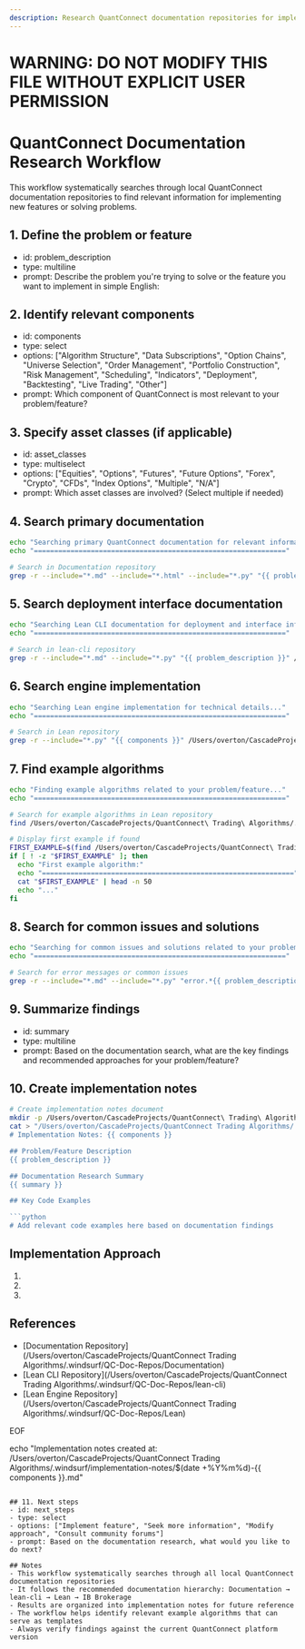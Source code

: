 ```yaml
---
description: Research QuantConnect documentation repositories for implementation guidance or problem-solving
---
```


# WARNING: DO NOT MODIFY THIS FILE WITHOUT EXPLICIT USER PERMISSION
# QuantConnect Documentation Research Workflow

This workflow systematically searches through local QuantConnect documentation repositories to find relevant information for implementing new features or solving problems.

## 1. Define the problem or feature
- id: problem_description
- type: multiline
- prompt: Describe the problem you're trying to solve or the feature you want to implement in simple English:

## 2. Identify relevant components
- id: components
- type: select
- options: ["Algorithm Structure", "Data Subscriptions", "Option Chains", "Universe Selection", "Order Management", "Portfolio Construction", "Risk Management", "Scheduling", "Indicators", "Deployment", "Backtesting", "Live Trading", "Other"]
- prompt: Which component of QuantConnect is most relevant to your problem/feature?

## 3. Specify asset classes (if applicable)
- id: asset_classes
- type: multiselect
- options: ["Equities", "Options", "Futures", "Future Options", "Forex", "Crypto", "CFDs", "Index Options", "Multiple", "N/A"]
- prompt: Which asset classes are involved? (Select multiple if needed)

## 4. Search primary documentation
```bash
echo "Searching primary QuantConnect documentation for relevant information..."
echo "=============================================================="

# Search in Documentation repository
grep -r --include="*.md" --include="*.html" --include="*.py" "{{ problem_description }}" /Users/overton/CascadeProjects/QuantConnect\ Trading\ Algorithms/.windsurf/QC-Doc-Repos/Documentation | head -n 20
```

## 5. Search deployment interface documentation
```bash
echo "Searching Lean CLI documentation for deployment and interface information..."
echo "=============================================================="

# Search in lean-cli repository
grep -r --include="*.md" --include="*.py" "{{ problem_description }}" /Users/overton/CascadeProjects/QuantConnect\ Trading\ Algorithms/.windsurf/QC-Doc-Repos/lean-cli | head -n 20
```

## 6. Search engine implementation
```bash
echo "Searching Lean engine implementation for technical details..."
echo "=============================================================="

# Search in Lean repository
grep -r --include="*.py" "{{ components }}" /Users/overton/CascadeProjects/QuantConnect\ Trading\ Algorithms/.windsurf/QC-Doc-Repos/Lean/Algorithm.Python | head -n 20
```

## 7. Find example algorithms
```bash
echo "Finding example algorithms related to your problem/feature..."
echo "=============================================================="

# Search for example algorithms in Lean repository
find /Users/overton/CascadeProjects/QuantConnect\ Trading\ Algorithms/.windsurf/QC-Doc-Repos/Lean/Algorithm.Python -type f -name "*{{ components }}*.py" -o -name "*{{ asset_classes }}*.py" | head -n 10

# Display first example if found
FIRST_EXAMPLE=$(find /Users/overton/CascadeProjects/QuantConnect\ Trading\ Algorithms/.windsurf/QC-Doc-Repos/Lean/Algorithm.Python -type f -name "*{{ components }}*.py" -o -name "*{{ asset_classes }}*.py" | head -n 1)
if [ ! -z "$FIRST_EXAMPLE" ]; then
  echo "First example algorithm:"
  echo "=============================================================="
  cat "$FIRST_EXAMPLE" | head -n 50
  echo "..."
fi
```

## 8. Search for common issues and solutions
```bash
echo "Searching for common issues and solutions related to your problem..."
echo "=============================================================="

# Search for error messages or common issues
grep -r --include="*.md" --include="*.py" "error.*{{ problem_description }}" /Users/overton/CascadeProjects/QuantConnect\ Trading\ Algorithms/.windsurf/QC-Doc-Repos/Documentation | head -n 10
```

## 9. Summarize findings
- id: summary
- type: multiline
- prompt: Based on the documentation search, what are the key findings and recommended approaches for your problem/feature?

## 10. Create implementation notes
```bash
# Create implementation notes document
mkdir -p /Users/overton/CascadeProjects/QuantConnect\ Trading\ Algorithms/.windsurf/implementation-notes
cat > "/Users/overton/CascadeProjects/QuantConnect Trading Algorithms/.windsurf/implementation-notes/$(date +%Y%m%d)-{{ components }}.md" << 'EOF'
# Implementation Notes: {{ components }}

## Problem/Feature Description
{{ problem_description }}

## Documentation Research Summary
{{ summary }}

## Key Code Examples

```python
# Add relevant code examples here based on documentation findings
```

## Implementation Approach
1. 
2. 
3. 

## References
- [Documentation Repository](/Users/overton/CascadeProjects/QuantConnect Trading Algorithms/.windsurf/QC-Doc-Repos/Documentation)
- [Lean CLI Repository](/Users/overton/CascadeProjects/QuantConnect Trading Algorithms/.windsurf/QC-Doc-Repos/lean-cli)
- [Lean Engine Repository](/Users/overton/CascadeProjects/QuantConnect Trading Algorithms/.windsurf/QC-Doc-Repos/Lean)

EOF

echo "Implementation notes created at: /Users/overton/CascadeProjects/QuantConnect Trading Algorithms/.windsurf/implementation-notes/$(date +%Y%m%d)-{{ components }}.md"
```

## 11. Next steps
- id: next_steps
- type: select
- options: ["Implement feature", "Seek more information", "Modify approach", "Consult community forums"]
- prompt: Based on the documentation research, what would you like to do next?

## Notes
- This workflow systematically searches through all local QuantConnect documentation repositories
- It follows the recommended documentation hierarchy: Documentation → lean-cli → Lean → IB Brokerage
- Results are organized into implementation notes for future reference
- The workflow helps identify relevant example algorithms that can serve as templates
- Always verify findings against the current QuantConnect platform version